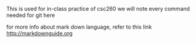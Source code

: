 This is used for in-class practice of csc260
we will note every command needed for git here 

for more info about mark down language, refer to this link 
http://markdownguide.org
